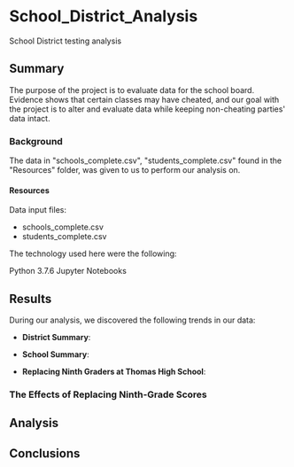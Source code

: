 # School_District_Analysis
School District testing analysis 

## Summary
The purpose of the project is to evaluate data for the school board. Evidence shows that certain classes may have cheated, and our goal with the project is to alter and evaluate data while keeping non-cheating parties' data intact.

### Background
The data in "schools_complete.csv", "students_complete.csv" found in the "Resources" folder, was given to us to perform our analysis on. 

#### Resources

Data input files:
- schools_complete.csv 
- students_complete.csv

The technology used here were the following:

Python 3.7.6
Jupyter Notebooks

## Results
During our analysis, we discovered the following trends in our data:

- <strong>District Summary</strong>: 

- <strong>School Summary</strong>:

- <strong>Replacing Ninth Graders at Thomas High School</strong>:

### The Effects of Replacing Ninth-Grade Scores


## Analysis

## Conclusions